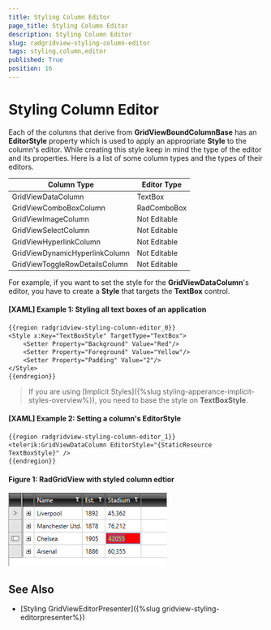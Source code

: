 ```yaml
---
title: Styling Column Editor
page_title: Styling Column Editor
description: Styling Column Editor
slug: radgridview-styling-column-editor
tags: styling,column,editor
published: True
position: 16
---
```


# Styling Column Editor

Each of the columns that derive from __GridViewBoundColumnBase__ has an __EditorStyle__ property which is used to apply an appropriate __Style__ to the column's editor. While creating this style keep in mind the type of the editor and its properties. Here is a list of some column types and the types of their editors.

| Column Type 						| Editor Type 	|
|-----------------------------------|---------------|
| GridViewDataColumn 				| TextBox 		|
| GridViewComboBoxColumn 			| RadComboBox 	|
| GridViewImageColumn 				| Not Editable 	|
| GridViewSelectColumn 				| Not Editable 	|
| GridViewHyperlinkColumn 			| Not Editable 	|
| GridViewDynamicHyperlinkColumn 	| Not Editable 	|
| GridViewToggleRowDetailsColumn 	| Not Editable 	|

For example, if you want to set the style for the __GridViewDataColumn__'s editor, you have to create a __Style__ that targets the __TextBox__ control.

#### __[XAML] Example 1: Styling all text boxes of an application__

	{{region radgridview-styling-column-editor_0}}
	<Style x:Key="TextBoxStyle" TargetType="TextBox">
	    <Setter Property="Background" Value="Red"/>
		<Setter Property="Foreground" Value="Yellow"/>
		<Setter Property="Padding" Value="2"/>
	</Style>
	{{endregion}}

>If you are using [Implicit Styles]({%slug styling-apperance-implicit-styles-overview%}), you need to base the style on __TextBoxStyle__.

#### __[XAML] Example 2: Setting a column's EditorStyle__

	{{region radgridview-styling-column-editor_1}}
	<telerik:GridViewDataColumn EditorStyle="{StaticResource TextBoxStyle}" />
	{{endregion}}

#### __Figure 1: RadGridView with styled column edtior__

![RadGridView with styled footer cells](images/gridview-styled-column-edtior.png)

## See Also

 * [Styling GridViewEditorPresenter]({%slug gridview-styling-editorpresenter%})